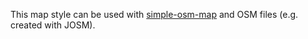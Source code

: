 This map style can be used with [simple-osm-map](https://github.com/plepe/simple-osm-map) and OSM files (e.g. created with JOSM).
